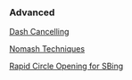 ### Advanced

[Dash Cancelling](https://youtu.be/69EhruAC3yQ) 

[Nomash Techniques](https://youtu.be/OScCnKjnkuM)

[Rapid Circle Opening for SBing](https://youtu.be/Ky0uQSDvYI8)
